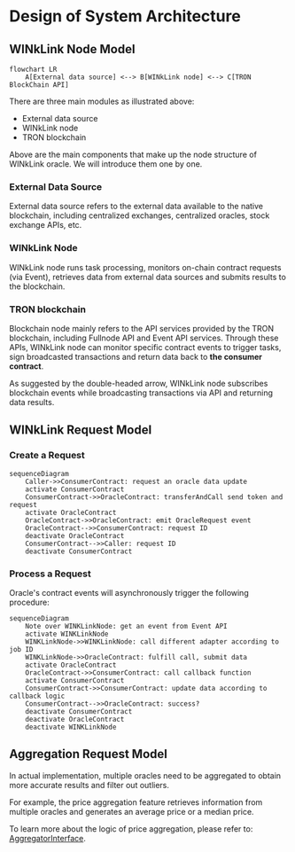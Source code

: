 # Design of System Architecture
<!-- Architecture Overview -->

## WINkLink Node Model

```mermaid
flowchart LR
    A[External data source] <--> B[WINkLink node] <--> C[TRON BlockChain API]
```

There are three main modules as illustrated above:

- External data source
- WINkLink node
- TRON blockchain

Above are the main components that make up the node structure of WINkLink oracle. We will introduce them one by one.

### External Data Source

External data source refers to the external data available to the native blockchain, including centralized exchanges, centralized oracles, stock exchange APIs, etc.

### WINkLink Node

WINkLink node runs task processing, monitors on-chain contract requests (via Event), retrieves data from external data sources and submits results to the blockchain.

### TRON blockchain

Blockchain node mainly refers to the API services provided by the TRON blockchain, including Fullnode API and Event API services. Through these APIs, WINkLink node can monitor specific contract events to trigger tasks, sign broadcasted transactions and return data back to **the consumer contract**.

As suggested by the double-headed arrow, WINkLink node subscribes blockchain events while broadcasting transactions via API and returning data results.

## WINkLink Request Model

### Create a Request

```mermaid
sequenceDiagram
    Caller->>ConsumerContract: request an oracle data update
    activate ConsumerContract
    ConsumerContract->>OracleContract: transferAndCall send token and request
    activate OracleContract
    OracleContract->>OracleContract: emit OracleRequest event
    OracleContract-->>ConsumerContract: request ID
    deactivate OracleContract
    ConsumerContract-->>Caller: request ID
    deactivate ConsumerContract
```

### Process a Request

Oracle's contract events will asynchronously trigger the following procedure:

```mermaid
sequenceDiagram
    Note over WINKLinkNode: get an event from Event API
    activate WINKLinkNode
    WINKLinkNode->>WINKLinkNode: call different adapter according to job ID
    WINKLinkNode->>OracleContract: fulfill call, submit data
    activate OracleContract
    OracleContract->>ConsumerContract: call callback function
    activate ConsumerContract
    ConsumerContract->>ConsumerContract: update data according to callback logic
    ConsumerContract-->>OracleContract: success?
    deactivate ConsumerContract
    deactivate OracleContract
    deactivate WINKLinkNode
```

## Aggregation Request Model

In actual implementation, multiple oracles need to be aggregated to obtain more accurate results and filter out outliers.

For example, the price aggregation feature retrieves information from multiple oracles and generates an average price or a median price.

To learn more about the logic of price aggregation, please refer to: [AggregatorInterface](https://github.com/wink-link/winklink/blob/master/tvm-contracts/v1.0/TronUser.sol).
